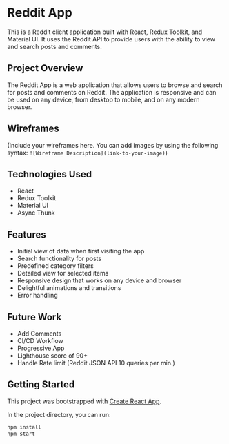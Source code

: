 # Reddit App

This is a Reddit client application built with React, Redux Toolkit, and Material UI. It uses the Reddit API to provide users with the ability to view and search posts and comments.

## Project Overview

The Reddit App is a web application that allows users to browse and search for posts and comments on Reddit. The application is responsive and can be used on any device, from desktop to mobile, and on any modern browser.

## Wireframes

(Include your wireframes here. You can add images by using the following syntax: `![Wireframe Description](link-to-your-image)`)

## Technologies Used

- React
- Redux Toolkit
- Material UI
- Async Thunk


## Features

- Initial view of data when first visiting the app
- Search functionality for posts 
- Predefined category filters
- Detailed view for selected items
- Responsive design that works on any device and browser
- Delightful animations and transitions
- Error handling

## Future Work

- Add Comments
- CI/CD Workflow
- Progressive App
- Lighthouse score of 90+ 
- Handle Rate limit (Reddit JSON API 10 queries per min.)

## Getting Started

This project was bootstrapped with [Create React App](https://github.com/facebook/create-react-app).

In the project directory, you can run:

```bash
npm install
npm start